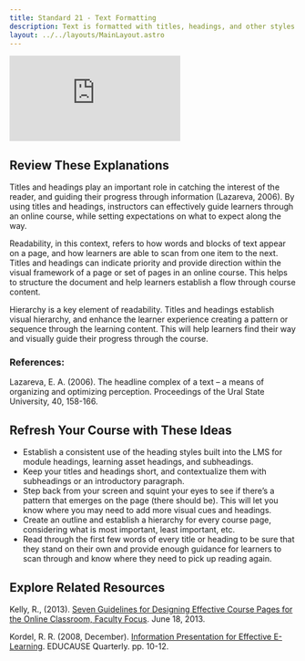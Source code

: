 ```yaml
---
title: Standard 21 - Text Formatting
description: Text is formatted with titles, headings, and other styles to enhance readability and improve the structure of the document.
layout: ../../layouts/MainLayout.astro
---
```

<iframe  src="https://www.youtube.com/embed/lozRL_qC-OM" title="YouTube video player" frameborder="0" allow="accelerometer; autoplay; clipboard-write; encrypted-media; gyroscope; picture-in-picture" allowfullscreen></iframe>

## Review These Explanations

Titles and headings play an important role in catching the interest of the reader, and guiding their progress through information (Lazareva, 2006). By using titles and headings, instructors can effectively guide learners through an online course, while setting expectations on what to expect along the way.

Readability, in this context, refers to how words and blocks of text appear on a page, and how learners are able to scan from one item to the next. Titles and headings can indicate priority and provide direction within the visual framework of a page or set of pages in an online course. This helps to structure the document and help learners establish a flow through course content.

Hierarchy is a key element of readability. Titles and headings establish visual hierarchy, and enhance the learner experience creating a pattern or sequence through the learning content. This will help learners find their way and visually guide their progress through the course.

### References:

Lazareva, E. A. (2006). The headline complex of a text – a means of organizing and optimizing perception. Proceedings of the Ural State University, 40, 158-166.

## Refresh Your Course with These Ideas

- Establish a consistent use of the heading styles built into the LMS for module headings, learning asset headings, and subheadings.
- Keep your titles and headings short, and contextualize them with subheadings or an introductory paragraph.
- Step back from your screen and squint your eyes to see if there’s a pattern that emerges on the page (there should be). This will let you know where you may need to add more visual cues and headings.
- Create an outline and establish a hierarchy for every course page, considering what is most important, least important, etc.
- Read through the first few words of every title or heading to be sure that they stand on their own and provide enough guidance for learners to scan through and know where they need to pick up reading again.

## Explore Related Resources

Kelly, R., (2013). [Seven Guidelines for Designing Effective Course Pages for the Online Classroom, Faculty Focus](https://www.facultyfocus.com/articles/course-design-ideas/seven-guidelines-for-designing-effective-course-pages-for-the-online-classroom/). June 18, 2013.

Kordel, R. R. (2008, December). [Information Presentation for Effective E-Learning](http://home.fau.edu/musgrove/web/Course%20Structure/Information%20Presentation%20for%20Effective%20E-Learning%20-%20creation%20of%20pedagogically%20effective%20web%20pages.pdf). EDUCAUSE  Quarterly. pp. 10-12.